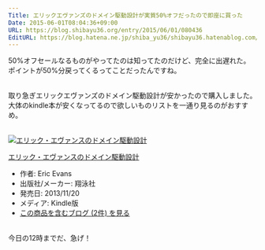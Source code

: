```yaml
---
Title: エリックエヴァンズのドメイン駆動設計が実質50%オフだったので即座に買った
Date: 2015-06-01T08:04:36+09:00
URL: https://blog.shibayu36.org/entry/2015/06/01/080436
EditURL: https://blog.hatena.ne.jp/shiba_yu36/shibayu36.hatenablog.com/atom/entry/8454420450096040606
---
```


50%オフセールなるものがやってたのは知ってたのだけど、完全に出遅れた。ポイントが50%分戻ってくるってことだったんですね。<div><br></div><div>取り急ぎエリックエヴァンズのドメイン駆動設計が安かったので購入しました。大体のkindle本が安くなってるので欲しいものリストを一通り見るのがおすすめ。</div><div><br></div><div><p></p><p></p><div class="freezed"><p></p><div class="hatena-asin-detail"><a href="http://www.amazon.co.jp/exec/obidos/ASIN/B00GRKD6XU/shibayu36-22/"><img src="http://ecx.images-amazon.com/images/I/6181Uutb1tL._SL160_.jpg" class="hatena-asin-detail-image" alt="エリック・エヴァンスのドメイン駆動設計" title="エリック・エヴァンスのドメイン駆動設計"></a><div class="hatena-asin-detail-info"><p class="hatena-asin-detail-title"><a href="http://www.amazon.co.jp/exec/obidos/ASIN/B00GRKD6XU/shibayu36-22/">エリック・エヴァンスのドメイン駆動設計</a></p><ul><li><span class="hatena-asin-detail-label">作者:</span> Eric Evans</li><li><span class="hatena-asin-detail-label">出版社/メーカー:</span> 翔泳社</li><li><span class="hatena-asin-detail-label">発売日:</span> 2013/11/20</li><li><span class="hatena-asin-detail-label">メディア:</span> Kindle版</li><li><a href="http://d.hatena.ne.jp/asin/B00GRKD6XU/shibayu36-22" target="_blank">この商品を含むブログ (2件) を見る</a></li></ul></div><div class="hatena-asin-detail-foot"></div></div><p></p>
</div><p></p><p></p><br></div><div>今日の12時までだ、急げ！</div><div><br></div>

